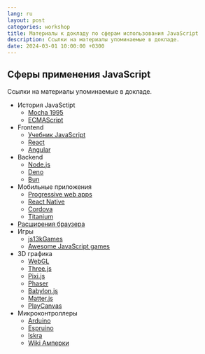 ```yaml
---
lang: ru
layout: post
categories: workshop
title: Материалы к докладу по сферам использования JavaScript
description: Ссылки на материалы упоминаемые в докладе.
date: 2024-03-01 10:00:00 +0300
---
```


## Сферы применения JavaScript

Ссылки на материалы упоминаемые в докладе.

- История JavaSctipt
  - [Mocha 1995](https://github.com/doodlewind/mocha1995)
  - [ECMAScript](https://ecma-international.org/publications-and-standards/standards/ecma-262)
- Frontend
  - [Учебник JavaScript](https://learn.javascript.ru)
  - [React](https://react.dev)
  - [Angular](https://angular.io)
- Backend
  - [Node.js](https://nodejs.org)
  - [Deno](https://deno.com)
  - [Bun](https://bun.sh)
- Мобильные приложения
  - [Progressive web apps](https://developer.mozilla.org/en-US/docs/Web/Progressive_web_apps)
  - [React Native](https://reactnative.dev)
  - [Cordova](https://cordova.apache.org)
  - [Titanium](https://titaniumsdk.com)
- [Расширения браузера](https://developer.mozilla.org/en-US/docs/Mozilla/Add-ons/WebExtensions)
- Игры
  - [js13kGames](https://js13kgames.com)
  - [Awesome JavaScript games](https://github.com/proyecto26/awesome-jsgames)
- 3D графика
  - [WebGL](https://developer.mozilla.org/en-US/docs/Web/API/WebGL_API)
  - [Three.js](https://threejs.org)
  - [Pixi.js](https://pixijs.com)
  - [Phaser](https://phaser.io)
  - [Babylon.js](https://www.babylonjs.com)
  - [Matter.js](https://brm.io/matter-js)
  - [PlayCanvas](https://playcanvas.com)
- Микроконтроллеры
  - [Arduino](https://www.arduino.cc)
  - [Espruino](https://www.espruino.com)
  - [Iskra](https://amperka.ru/collection/iskra)
  - [Wiki Амперки](http://wiki.amperka.ru)
